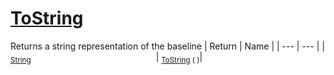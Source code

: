 # [ToString](./Baseline-100663334.md)

Returns a string representation of the baseline
| Return | Name | 
| --- | --- | 
| <sub>[String](https://docs.microsoft.com/en-us/dotnet/api/System.String)</sub><img width=200/>| <sub>[ToString](./Baseline-100663334.md) (  )</sub>| <br>


